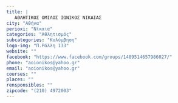 ```yaml
---
title: |
   ΑΘΛΗΤΙΚΟΣ ΟΜΙΛΟΣ ΙΩΝΙΚΟΣ ΝΙΚΑΙΑΣ
city: "Αθήνα"
perioxi: "Νίκαια"
categories: "Αθλητισμός"
subcategories: "Κολύμβηση"
logo-img: "Π.Ράλλη 133"
website: ""
facebook: "https://www.facebook.com/groups/1489514657986027/"
phone: "aoionikos@yahoo.gr"
email: "aoionikos@yahoo.gr"
courses: ""
places: ""
rensponsibles: ""
zipcode: "(210) 4972003"
---
```




